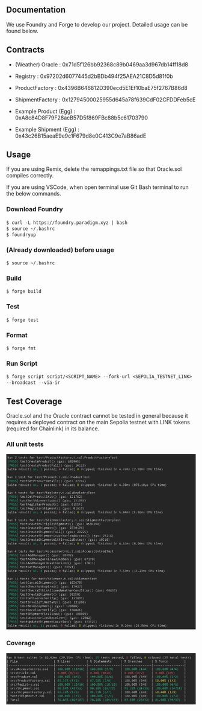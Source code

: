 ## Documentation

We use Foundry and Forge to develop our project. Detailed usage can be found below.

## Contracts
- (Weather) Oracle  : 0x71d5f126bb92368c89b0469aa3d967db14ff18d8
- Registry          : 0x97202d6077445d2bBDb494f25AEA21C8D5d81f0b
- ProductFactory    : 0x4396B646812D390ecd5E1Ef10baE75f2767B86d8
- ShipmentFactory   : 0x12794500025955d645a78f639CdF02CFDDFeb5cE

- Example Product (Egg)  : 0xA8c84D8F79F28acB57D5f869FBc88b5c61703790
- Example Shipment (Egg) : 0x43c26B15aeaE9e9c1F679d8e0C413C9e7aB86adE

## Usage

If you are using Remix, delete the remappings.txt file so that Oracle.sol compiles correctly.

If you are using VSCode, when open terminal use Git Bash terminal to run the below commands.

### Download Foundry
```shell
$ curl -L https://foundry.paradigm.xyz | bash
$ source ~/.bashrc 
$ foundryup
```

### (Already downloaded) before usage
```shell
$ source ~/.bashrc 
```

### Build

```shell
$ forge build
```

### Test

```shell
$ forge test
```

### Format

```shell
$ forge fmt
```

### Run Script

```shell
$ forge script script/<SCRIPT_NAME> --fork-url <SEPOLIA_TESTNET_LINK> --broadcast --via-ir
```

## Test Coverage

Oracle.sol and the Oracle contract cannot be tested in general because it requires a deployed contract on the main Sepolia testnet with LINK tokens (required for Chainlink) in its balance.

### All unit tests
![alt text](image/unit_tests.png)

### Coverage
![alt text](image/test_coverage.png)
